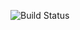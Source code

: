 ![Build Status](https://github.com/h-ali-web-dev/devops-capstone-project/actions/workflows/ci-build.yaml/badge.svg)
